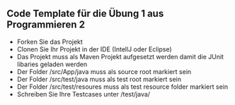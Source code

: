 ## Code Template für die Übung 1 aus Programmieren 2

- Forken Sie das Projekt
- Clonen Sie Ihr Projekt in der IDE (IntellJ oder Eclipse)
- Das Projekt muss als Maven Projekt aufgesetzt werden damit die JUnit libaries geladen werden
- Der Folder /src/App/java muss als source root markiert sein
- Der Folder /src/test/java muss als test root markiert sein
- Der Folder /src/test/resoures muss als test resource folder markiert sein
- Schreiben Sie Ihre Testcases unter /test/java/

